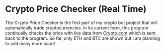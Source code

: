 # Crypto Price Checker (Real Time)

The Crypto Price Checker is the first part of my crypto bot project that will automatically trade cryptocurrencies. In its current form, this program continually checks the price with live data from [Crypto.com](https://crypto.com) which is sent back to the program. So far, only ETH and BTC are shown but I am planning to add many more soon! 

# 
